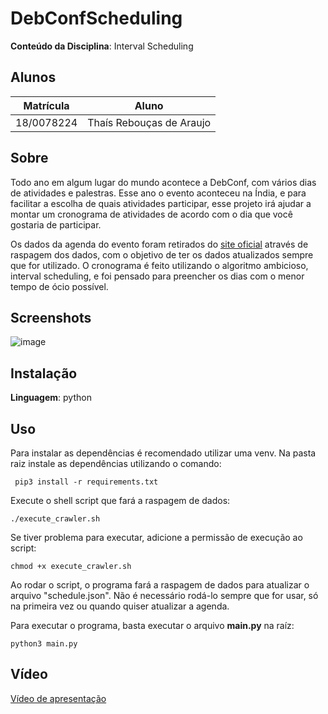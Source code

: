 # **DebConfScheduling** 

**Conteúdo da Disciplina**: Interval Scheduling <br>

## Alunos
|Matrícula | Aluno |
| -- | -- |
| 18/0078224  |  Thaís Rebouças de Araujo |

## Sobre 
Todo ano em algum lugar do mundo acontece a DebConf, com vários dias de atividades e palestras.
Esse ano o evento aconteceu na Índia, e para facilitar a escolha de quais atividades participar, esse projeto irá ajudar a montar um cronograma de atividades de acordo com o dia que você gostaria de participar.

Os dados da agenda do evento foram retirados do [site oficial](https://debconf23.debconf.org/schedule/) através de raspagem dos dados, com o objetivo de ter os dados atualizados sempre que for utilizado.
O cronograma é feito utilizando o algoritmo ambicioso, interval scheduling, e foi pensado para preencher os dias com o menor tempo de ócio possível.

## Screenshots
![image](https://github.com/Thais-ra/thais-ra/assets/35047444/d91fc9d8-c56b-4b7c-959f-1a8c7caba632)

## Instalação 
**Linguagem**: python<br>

## Uso

Para instalar as dependências é recomendado utilizar uma venv.
Na pasta raiz instale as dependências utilizando o comando:

``` pip3 install -r requirements.txt```

Execute o shell script que fará a raspagem de dados:

```./execute_crawler.sh```

Se tiver problema para executar, adicione a permissão de execução ao script:

```chmod +x execute_crawler.sh```

Ao rodar o script, o programa fará a raspagem de dados para atualizar o arquivo "schedule.json".
Não é necessário rodá-lo sempre que for usar, só na primeira vez ou quando quiser atualizar a agenda.

Para executar o programa, basta executar o arquivo **main.py** na raíz:

```python3 main.py```

## Vídeo

[Vídeo de apresentação](https://unbbr.sharepoint.com/:v:/s/ok632/EQdvEVvUESxIqg_KwbODSjABjrkVc5YsHIAN8kIze-fbDw?e=0PjY8U&nav=eyJyZWZlcnJhbEluZm8iOnsicmVmZXJyYWxBcHAiOiJTdHJlYW1XZWJBcHAiLCJyZWZlcnJhbFZpZXciOiJTaGFyZURpYWxvZy1MaW5rIiwicmVmZXJyYWxBcHBQbGF0Zm9ybSI6IldlYiIsInJlZmVycmFsTW9kZSI6InZpZXcifX0%3D)



